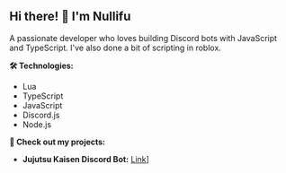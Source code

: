 ## Hi there! 👋 I'm Nullifu

A passionate developer who loves building Discord bots with JavaScript and TypeScript. I've also done a bit of scripting in roblox.

**🛠️ Technologies:**

* Lua
* TypeScript
* JavaScript
* Discord.js
* Node.js 

**👀 Check out my projects:**

* **Jujutsu Kaisen Discord Bot:** [Link](https://github.com/Nullifu/JJK-Discord-Bot)]

